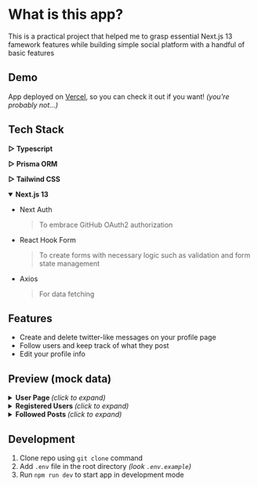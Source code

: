 # What is this app?
This is a practical project that helped me to grasp essential Next.js 13 famework features while building simple social platform with a handful of basic features
<br/>

## Demo
App deployed on [Vercel](https://next-space-phi.vercel.app), so you can check it out if you want! _(you're probably not...)_

## Tech Stack
 <b>▷ Typescript</b>

 <b>▷ Prisma ORM</b>

 <b>▷ Tailwind CSS</b>

 <details open>
   <summary><b>Next.js 13</b></summary>

   - Next Auth
     > To embrace GitHub OAuth2 authorization 
   - React Hook Form
     > To create forms with necessary logic such as validation and form state management
   - Axios
     > For data fetching
</details>
   
## Features
  - Create and delete twitter-like messages on your profile page
  - Follow users and keep track of what they post
  - Edit your profile info

## Preview (mock data)
 <details>
   <summary><b>User Page </b><i>(click to expand)</i></summary>

  ![image](https://github.com/stinger222/next-space/assets/39219491/2cb81d2e-375c-44b0-b301-ebd85050aed5)
</details>

 <details>
   <summary><b>Registered Users </b><i>(click to expand)</i></summary>
  
   ![image](https://github.com/stinger222/next-space/assets/39219491/3a5ebd42-7c27-4b41-b438-203977c1a597)
</details>

 <details>
   <summary><b>Followed Posts </b><i>(click to expand)</i></summary>
  
   ![image](https://github.com/stinger222/next-space/assets/39219491/0caa6863-bfab-4bc0-8588-7f483ecbbb4b)
</details>

## Development
1. Clone repo using `git clone` command
2. Add `.env` file in the root directory _(look `.env.example`)_
3. Run `npm run dev` to start app in development mode
